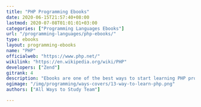 ```yaml
---
title: "PHP Programming Ebooks"
date: 2020-06-15T21:57:40+08:00
lastmod: 2020-07-08T01:01:01+03:00
categories: ["Programming Languages Ebooks"]
url: "/programming-languages/php-ebooks/"
type: ebooks
layout: programming-ebooks
name: "PHP"
officialweb: "https://www.php.net/"
wikilink: "https://en.wikipedia.org/wiki/PHP"
developers: ["Zend"]
gitrank: 4
description: "Ebooks are one of the best ways to start learning PHP programming, being eco-friendly, widely available, rich in content, mobile and in cases free played an important role to be in our top suggestions."
ogimage: "/img/programming/ways-covers/13-way-to-learn-php.png"
authors: ["All Ways to Study Team"]

---
```


